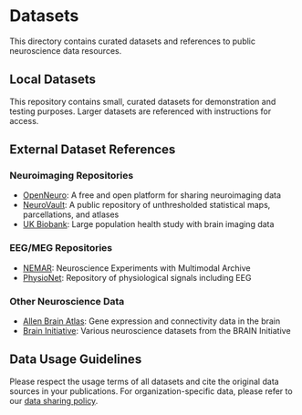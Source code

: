 # Datasets

This directory contains curated datasets and references to public neuroscience data resources.

## Local Datasets

This repository contains small, curated datasets for demonstration and testing purposes. Larger datasets are referenced with instructions for access.

## External Dataset References

### Neuroimaging Repositories

- [OpenNeuro](https://openneuro.org/): A free and open platform for sharing neuroimaging data
- [NeuroVault](https://neurovault.org/): A public repository of unthresholded statistical maps, parcellations, and atlases
- [UK Biobank](https://www.ukbiobank.ac.uk/): Large population health study with brain imaging data

### EEG/MEG Repositories

- [NEMAR](https://nemar.org/): Neuroscience Experiments with Multimodal Archive
- [PhysioNet](https://physionet.org/): Repository of physiological signals including EEG

### Other Neuroscience Data

- [Allen Brain Atlas](https://portal.brain-map.org/): Gene expression and connectivity data in the brain
- [Brain Initiative](https://braininitiative.nih.gov/): Various neuroscience datasets from the BRAIN Initiative

## Data Usage Guidelines

Please respect the usage terms of all datasets and cite the original data sources in your publications. For organization-specific data, please refer to our [data sharing policy](../documentation/guides/data_sharing_policy.md).
